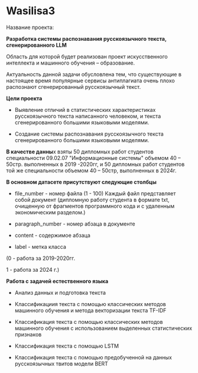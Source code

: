 # Wasilisa3

Название проекта:

**Разработка системы распознавания русскоязычного текста, сгенерированного LLM**

Область для которой будет реализован проект искусственного интеллекта и машинного обучения – образование.

Актуальность данной задачи обусловлена тем, что существующие в настоящее время популярные сервисы антиплагиата очень плохо распознают сгенерированный русскоязычный текст.

**Цели проекта**

- Выявление отличий в статистических характеристиках русскоязычного текста написанного человеком, и текста сгенерированного большими языковыми моделями.

- Создание системы распознавания русскоязычного текста сгенерированного большими языковыми моделями.

**В качестве данны**х взяты 50 дипломных работ студентов специальности 09.02.07 "Информационные системы" объемом 40 – 50стр. выполненных в 2019 -2020гг,
и 50 дипломных работ студентов той же специальности объемом 40 – 50стр, выполненных в 2024г.

**В основном датасете присутствуют следующие столбцы**

- file_number - номер файла (1 - 100) 
Каждый файл представляет собой документ (дипломную работу студента в формате txt, очищенную от фрагментов программного кода и с удаленным экономическим разделом.)

- paragraph_number - номер абзаца в документе

- content - содержимое абзаца

- label - метка класса

(0 - работа за 2019-2020гг.

1 - работа за 2024 г.)

**Работа с задачей естественного языка**

- Анализ данных и подготовка текста

- Классификациия текста с помощью классических методов машинного обучения и метода векторизации текста TF-IDF

- Классификация текста с помощью классических методов машинного обучения с использованием выделенных статистических признаков

- Классификация текста с помощью LSTM

- Классификация текста с помощью предобученной на данных русскоязычных твитов модели BERT
